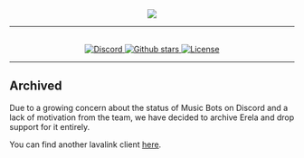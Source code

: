 <div align = "center">
    <img src = "https://solaris-site.netlify.app/projects/erelajs/images/transparent_logo.png">
    <hr>
    <br>
    <a href="https://discord.gg/menudocs">
        <img src="https://img.shields.io/discord/416512197590777857?color=7289DA&label=Support&logo=discord&style=for-the-badge" alt="Discord">
    </a>
    <!--<a href="https://www.npmjs.com/package/erela.js">
        <img src="https://img.shields.io/npm/dw/erela.js?color=CC3534&logo=npm&style=for-the-badge" alt="Downloads">
    </a>
    <a href="https://www.npmjs.com/package/erela.js">
        <img src="https://img.shields.io/npm/v/erela.js?color=red&label=Version&logo=npm&style=for-the-badge" alt="Npm version">
    </a>
    <br>-->
    <a href="https://github.com/MenuDocs/erela.js">
        <img src="https://img.shields.io/github/stars/MenuDocs/erela.js?color=333&logo=github&style=for-the-badge" alt="Github stars">
    </a>
    <a href="https://github.com/MenuDocs/erela.js/blob/master/LICENSE">
        <img src="https://img.shields.io/github/license/MenuDocs/erela.js?color=6e5494&logo=github&style=for-the-badge" alt="License">
    </a>
    <hr>
</div>

## Archived

Due to a growing concern about the status of Music Bots on Discord and a lack of motivation from the team, we have decided to archive Erela and drop support for it entirely. 

You can find another lavalink client [here](https://github.com/freyacodes/lavalink#client-libraries).

<!--
> Erela was transferred to MenuDocs, because I no longer wish to work with Discord related development. It will from now on be maintained by [MenuDocs](https://github.com/MenuDocs). ~ @Solaris9

## Documentation & Guides

- [Documentation](https://erelajs-docs.netlify.app/docs/gettingstarted.html "Erela.js Documentation")

- [Guides](https://erelajs-docs.netlify.app/guides/introduction.html "Erela.js Guides")

## Prerequisites

- Java - [Azul](https://www.azul.com/downloads/zulu-community/?architecture=x86-64-bit&package=jdk "Download Azul OpenJDK"), [Adopt](https://adoptopenjdk.net/ "Download Adopt OpenJDK") or [sdkman](https://sdkman.io/install "Download sdkman")

- [Lavalink](https://ci.fredboat.com/viewLog.html?buildId=lastSuccessful&buildTypeId=Lavalink_Build&tab=artifacts&guest=1 "Download Lavalink")

**Note**: _Java v11 or newer is required to run the Lavalink.jar. Java v13 is recommended._ If you are using **sdkman** then _its a manager, not Java, you have to install sdkman and use sdkman to install Java_

**Warning**: Java v14 has issues with Lavalink.

## Installation

##### **NPM**

```bash
npm install erela.js
```

##### **Yarn**

```bash
yarn add erela.js
```

**Note**: _Node **v16** is required!_

## Getting Started

- Create an application.yml file in your working directory and copy the [example](https://github.com/freyacodes/Lavalink/blob/master/LavalinkServer/application.yml.example "application.yml file") into the created file and edit it with your configuration.

- Run the jar file by running `java -jar Lavalink.jar` in a Terminal window.

## Example usage

Please read the guides to start: <https://erelajs-docs.netlify.app/docs/gettingstarted.html#example-usage>

## Contributors

👤 **Solaris**

- Author
- Website: <https://solaris.codes/>
- Github: [@Solaris9](https://github.com/Solaris9)

👤 **Anish Shobith**

- Contributor
- Github: [@Anish-Shobith](https://github.com/Anish-Shobith)

👤 **melike2d**

- Contributor
- Github: [@melike2d](https://github.com/melike2d)

👤 **ayntee**

- Contributor
- Github: [@ayntee](https://github.com/ayntee)
--!>
